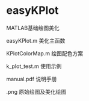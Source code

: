 # easyKPlot
MATLAB基础绘图美化

easyKPlot.m
美化主函数

KPlotColorMap.m
绘图配色方案

k_plot_test.m
使用示例

manual.pdf
说明手册

.png
原始绘图及美化绘图
